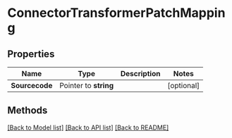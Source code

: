 # ConnectorTransformerPatchMapping

## Properties

Name | Type | Description | Notes
------------ | ------------- | ------------- | -------------
**Sourcecode** | Pointer to **string** |  | [optional] 

## Methods


[[Back to Model list]](../README.md#documentation-for-models) [[Back to API list]](../README.md#documentation-for-api-endpoints) [[Back to README]](../README.md)


